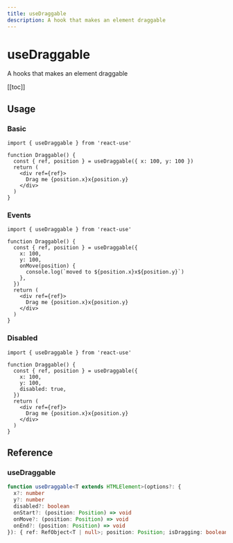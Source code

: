 ```yaml
---
title: useDraggable
description: A hook that makes an element draggable
---
```


<div>
    <div ref="el"></div>
    <div ref="elEvents"></div>
    <div ref="elDisabled"></div>
</div>

# useDraggable

A hooks that makes an element draggable

[[toc]]

## Usage

### Basic

```tsx{1,4,6,7,8}
import { useDraggable } from 'react-use'

function Draggable() {
  const { ref, position } = useDraggable({ x: 100, y: 100 })
  return (
    <div ref={ref}>
      Drag me {position.x}x{position.y}
    </div>
  )
}
```

### Events

```tsx{7,8,9}
import { useDraggable } from 'react-use'

function Draggable() {
  const { ref, position } = useDraggable({
    x: 100,
    y: 100,
    onMove(position) {
      console.log(`moved to ${position.x}x${position.y}`)
    },
  })
  return (
    <div ref={ref}>
      Drag me {position.x}x{position.y}
    </div>
  )
}
```

### Disabled

```tsx{7}
import { useDraggable } from 'react-use'

function Draggable() {
  const { ref, position } = useDraggable({
    x: 100,
    y: 100,
    disabled: true,
  })
  return (
    <div ref={ref}>
      Drag me {position.x}x{position.y}
    </div>
  )
}
```

## Reference

### useDraggable

```ts
function useDraggable<T extends HTMLElement>(options?: {
  x?: number
  y?: number
  disabled?: boolean
  onStart?: (position: Position) => void
  onMove?: (position: Position) => void
  onEnd?: (position: Position) => void
}): { ref: RefObject<T | null>; position: Position; isDragging: boolean }
```

<script setup>
import { createElement } from 'react'
import { createRoot } from 'react-dom/client'
import { ref, onMounted } from 'vue'
import Draggable from './use-draggable.tsx'
import DraggableEvents from './use-draggable-events.tsx'
import DraggableDisabled from './use-draggable-disabled.tsx'

const el = ref()
const elEvents = ref()
const elDisabled = ref()

onMounted(() => {
  const root1 = createRoot(el.value)
  root1.render(createElement(Draggable, {}, null))

  const root2 = createRoot(elEvents.value)
  root2.render(createElement(DraggableEvents, {}, null))

  const root3 = createRoot(elDisabled.value)
  root3.render(createElement(DraggableDisabled, {}, null))
})
</script>
